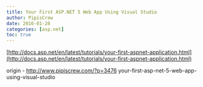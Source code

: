 ```yaml
---
title: Your First ASP.NET 5 Web App Using Visual Studio
author: PipisCrew
date: 2016-01-28
categories: [asp.net]
toc: true
---
```


[http://docs.asp.net/en/latest/tutorials/your-first-aspnet-application.html](http://docs.asp.net/en/latest/tutorials/your-first-aspnet-application.html)

origin - http://www.pipiscrew.com/?p=3476 your-first-asp-net-5-web-app-using-visual-studio